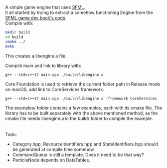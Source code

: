 A simple game engine that uses [SFML](https://www.sfml-dev.org).</br>
It all started by trying to extract a somehow functioning Engine from the [SFML game dev book's code](https://github.com/SFML/SFML-Game-Development-Book).</br>
Compile with:
```bash
mkdir build
cd build
cmake ../
make
```
This creates a libengine.a file.

Compile main and link to library with:
```
g++ --std=c++17 main.cpp ./build/libengine.a
```

Core Foundation is used to retrieve the current folder path in Release mode on macOS, add link to CoreServices framework.
```
g++ --std=c++17 main.cpp ./build/libengine.a -framework CoreServices
```

The examples/ folder contains a few examples, each with its cmake file. The library has to be built separately with the above mentioned method, as the cmake file needs libengine.a in the build/ folder to compile the example.</br></br></br>
Todo:

- Category.hpp, ResourceIdentifiers.hpp and StateIdentifiers.hpp should be generated at compile time somehow
- CommandQueue is still a template. Does it need to be that way?
- ParticleNode depends on DataTables.
